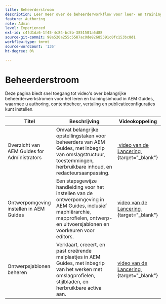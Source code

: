 ```yaml
---
title: Beheerderstroom
description: Leer meer over de beheerderworkflow voor leer- en trainingsinhoud in Experience Manager Guides.
feature: Authoring
role: Admin
level: Experienced
exl-id: c4fd1da6-1f45-4c84-bc5b-3851501a6d88
source-git-commit: 98a520a255c5587ac0de82685391c0fc153bc8d1
workflow-type: tm+mt
source-wordcount: '136'
ht-degree: 0%

---
```


# Beheerderstroom

Deze pagina biedt snel toegang tot video&#39;s over belangrijke beheerderwerkstromen voor het leren en trainingsinhoud in AEM Guides, waarmee u authoring, contentbeheer, vertaling en publicatieconfiguraties kunt instellen.

| Titel | Beschrijving | Videokoppeling |
|-------|-------------|------------|
| Overzicht van AEM Guides for Administrators | Omvat belangrijke opstellingstaken voor beheerders van AEM Guides, met inbegrip van omslagstructuur, toestemmingen, herbruikbare inhoud, en redacteursaanpassing. | [&#x200B; video van de Lancering &#x200B;](https://video.tv.adobe.com/v/3469321){target="_blank"} |
| Ontwerpomgeving instellen in AEM Guides | Een stapsgewijze handleiding voor het instellen van de ontwerpomgeving in AEM Guides, inclusief maphiërarchie, mapprofielen, ontwerp- en uitvoersjablonen en voorkeuren voor editors. | [&#x200B; video van de Lancering &#x200B;](https://video.tv.adobe.com/v/3469527/learning-content-aem-guides){target="_blank"} |
| Ontwerpsjablonen beheren | Verklaart, creeert, en past creërende malplaatjes in AEM Guides, met inbegrip van het werken met omslagprofielen, stijlbladen, en herbruikbare activa aan. | [&#x200B; video van de Lancering &#x200B;](https://video.tv.adobe.com/v/3469528/aem-guides-learning-content){target="_blank"} |
